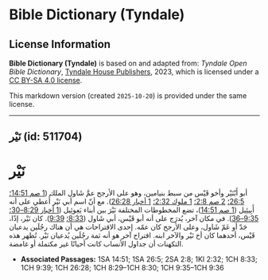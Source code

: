 # Bible Dictionary (Tyndale)

## License Information

**Bible Dictionary (Tyndale)** is based on and adapted from: _Tyndale Open Bible Dictionary_, [Tyndale House Publishers](https://tyndaleopenresources.com/), 2023, which is licensed under a [CC BY-SA 4.0 license](https://creativecommons.org/licenses/by-sa/4.0/legalcode.en).

This markdown version (created `2025-10-20`) is provided under the same license.



--------------------------------

## نَيْر (id: 511704)

نَيْر
=====

أبو أَبْنَيْر وأخو قَيْس من سبط بنيامين، وهو على الأرجح عمَّ شَاول الملك ([1 صم 14:51؛](https://ref.ly/1Sam14:51) [26:5؛](https://ref.ly/1Sam26:5) [2 صم 2:8؛](https://ref.ly/2Sam2:8) [1 ملوك 2:32؛](https://ref.ly/1Kgs2:32) [1 أخبار 26:28](https://ref.ly/1Chr26:28)). مع أنّ اسم أبي نَيْر أُعطي على أنه أَبِيئِيل ([1 صم 14:51](https://ref.ly/1Sam14:51))، تضع المخطوطات المختلفة نَيْرَ بين أبناء يَعِوئِيل ([1 أخبار 8:29–30؛](https://ref.ly/1Chr8:29-1Chr8:30) [9:35–36](https://ref.ly/1Chr9:35-1Chr9:36)). في مكان آخر، يُدرَج على أنه أبو قَيْس، أبي شَاول ([8:33؛](https://ref.ly/1Chr8:33) [9:39](https://ref.ly/1Chr9:39)). كان نَيْر، إذًا، جَدّ أو عَمّ شَاول، وعلى الأرجح كان عمّه. إحدى الاقتراحات هي أن هناك رجُلَين يدعيان قَيْس، أحدهما كان أخ نَيْر والآخر ابنه. اقتراح آخر هو أنه ثمة رجُلَين يُدعيان نَيْر. تُظهر هذه التكهنات أن جداول الأنساب كانت أحيانًا غير مكتملة أو غامضة.

* **Associated Passages:** 1SA 14:51; 1SA 26:5; 2SA 2:8; 1KI 2:32; 1CH 8:33; 1CH 9:39; 1CH 26:28; 1CH 8:29–1CH 8:30; 1CH 9:35–1CH 9:36

